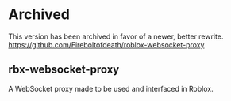 # Archived
This version has been archived in favor of a newer, better rewrite.
https://github.com/Fireboltofdeath/roblox-websocket-proxy

## rbx-websocket-proxy
A WebSocket proxy made to be used and interfaced in Roblox.
